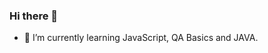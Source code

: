 ### Hi there 👋

- 🌱 I’m currently learning  JavaScript, QA Basics and JAVA. 

<!--![Anurag's GitHub stats](https://github-readme-stats.vercel.app/api?username=stateva91&show_icons=true&theme=transparent)[![Top Langs](https://github-readme-stats.vercel.app/api/top-langs/?username=stateva91=compact)](https://github.com/anuraghazra/github-readme-stats)-->
<!--
**Stateva91/Stateva91** is a ✨ _special_ ✨ repository because its `README.md` (this file) appears on your GitHub profile.

Here are some ideas to get you started:

- 🔭 I’m currently working on ...
- 🌱 I’m currently learning  JavaScript, QA Basics and JAVA. 
- 👯 I’m looking to collaborate on ...
- 🤔 I’m looking for help with ...
- 💬 Ask me about ...
- 📫 How to reach me: ...
- 😄 Pronouns: ...
- ⚡ Fun fact: ...
-->
